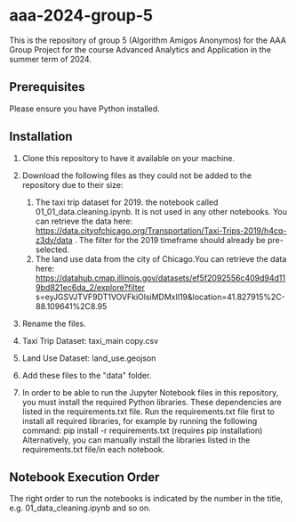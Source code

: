 # aaa-2024-group-5
This is the repository of group 5 (Algorithm Amigos Anonymos) for the AAA Group Project for the course Advanced Analytics and Application in the summer term of 2024. 

## Prerequisites 

Please ensure you have Python installed. 

## Installation

1. Clone this repository to have it available on your machine.

2. Download the following files as they could not be added to the repository due to their size:
   
   1. The taxi trip dataset for 2019.  the notebook called 01_01_data.cleaning.ipynb. It is not used in any other notebooks. You can retrieve the data here:
      https://data.cityofchicago.org/Transportation/Taxi-Trips-2019/h4cq-z3dy/data .
      The filter for the 2019 timeframe should already be pre-selected.
   2. The land use data from the city of Chicago.You can retrieve the data here:
      https://datahub.cmap.illinois.gov/datasets/ef5f2092556c409d94d119bd821ec6da_2/explore?filter s=eyJGSVJTVF9DT1VOVFkiOlsiMDMxIl19&location=41.827915%2C-  88.109641%2C8.95

3. Rename the files.
   
  1. Taxi Trip Dataset: taxi_main copy.csv
  2. Land Use Dataset: land_use.geojson

4. Add these files to the "data" folder.

5. In order to be able to run the Jupyter Notebook files in this repository, you must install the required Python libraries. These dependencies are listed in the requirements.txt file. Run the requirements.txt file first to install all required libraries, for example by running the following command:  pip install -r requirements.txt (requires pip installation)
Alternatively, you can manually install the libraries listed in the requirements.txt file/in each notebook. 

## Notebook Execution Order

The right order to run the notebooks is indicated by the number in the title, e.g. 01_data_cleaning.ipynb and so on.










